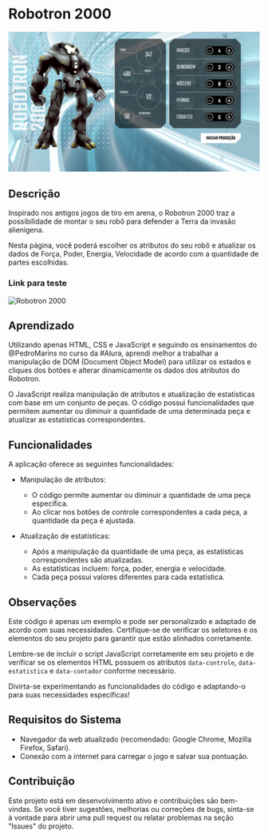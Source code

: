 # Robotron 2000

![Captura de tela](screenshot-desktop.png)

## Descrição

Inspirado nos antigos jogos de tiro em arena, o Robotron 2000 traz a possibilidade de montar o seu robô para defender a Terra da invasão alienígena.

Nesta página, você poderá escolher os atributos do seu robô e atualizar os dados de Força, Poder, Energia, Velocidade de acordo com a quantidade de partes escolhidas.

### Link para teste

![Robotron 2000](https://melksedeque.github.io/robotron-2000/)

## Aprendizado

Utilizando apenas HTML, CSS e JavaScript e seguindo os ensinamentos do @PedroMarins no curso da #Alura, aprendi melhor a trabalhar a manipulação de DOM (Document Object Model) para utilizar os estados e cliques dos botões e alterar dinamicamente os dados dos atributos do Robotron.

O JavaScript realiza manipulação de atributos e atualização de estatísticas com base em um conjunto de peças. O código possui funcionalidades que permitem aumentar ou diminuir a quantidade de uma determinada peça e atualizar as estatísticas correspondentes.

## Funcionalidades

A aplicação oferece as seguintes funcionalidades:

- Manipulação de atributos:
    - O código permite aumentar ou diminuir a quantidade de uma peça específica.
    - Ao clicar nos botões de controle correspondentes a cada peça, a quantidade da peça é ajustada.

- Atualização de estatísticas:
    - Após a manipulação da quantidade de uma peça, as estatísticas correspondentes são atualizadas.
    - As estatísticas incluem: força, poder, energia e velocidade.
    - Cada peça possui valores diferentes para cada estatística.

## Observações

Este código é apenas um exemplo e pode ser personalizado e adaptado de acordo com suas necessidades. Certifique-se de verificar os seletores e os elementos do seu projeto para garantir que estão alinhados corretamente.

Lembre-se de incluir o script JavaScript corretamente em seu projeto e de verificar se os elementos HTML possuem os atributos `data-controle`, `data-estatistica` e `data-contador` conforme necessário.

Divirta-se experimentando as funcionalidades do código e adaptando-o para suas necessidades específicas!

## Requisitos do Sistema

- Navegador da web atualizado (recomendado: Google Chrome, Mozilla Firefox, Safari).
- Conexão com a internet para carregar o jogo e salvar sua pontuação.

## Contribuição

Este projeto está em desenvolvimento ativo e contribuições são bem-vindas. Se você tiver sugestões, melhorias ou correções de bugs, sinta-se à vontade para abrir uma pull request ou relatar problemas na seção "Issues" do projeto.